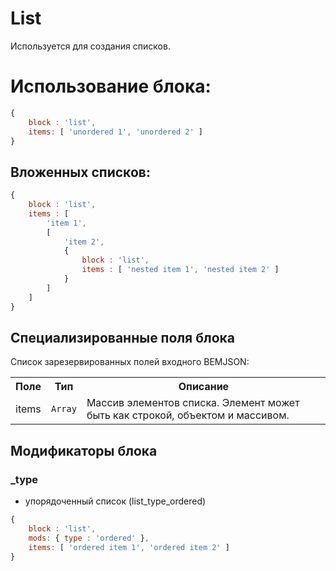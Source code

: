 # List

Используется для создания списков.

# Использование блока:

``` js
{
    block : 'list',
    items: [ 'unordered 1', 'unordered 2' ]
}
```

## Вложенных списков:

``` js
{
    block : 'list',
    items : [
        'item 1',
        [
            'item 2',
            {
                block : 'list',
                items : [ 'nested item 1', 'nested item 2' ]
            }
        ]
    ]
}
```

## Специализированные поля блока

Список зарезервированных полей входного BEMJSON:

<table>
    <tr>
        <th>Поле</th>
        <th>Тип</th>
        <th>Описание</th>
    </tr>
    <tr>
        <td>items</td>
        <td>
            <code>Array</code>
        </td>
        <td>Массив элементов списка. Элемент может быть как строкой, объектом и массивом.</td>
    </tr>
</table>

## Модификаторы блока

### _type

- упорядоченный список (list_type_ordered)

``` js
{
    block : 'list',
    mods: { type : 'ordered' },
    items: [ 'ordered item 1', 'ordered item 2' ]
}
```

